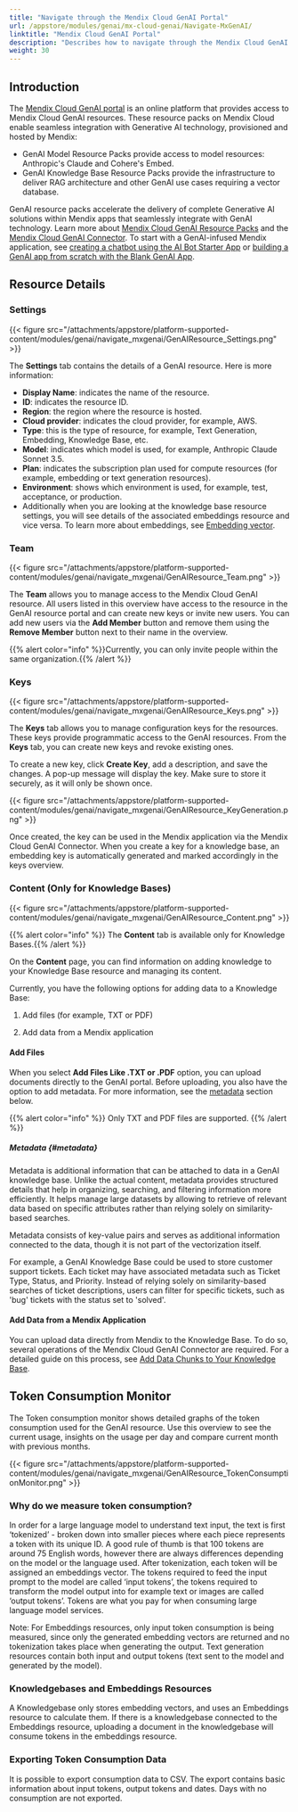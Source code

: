 ```yaml
---
title: "Navigate through the Mendix Cloud GenAI Portal"
url: /appstore/modules/genai/mx-cloud-genai/Navigate-MxGenAI/
linktitle: "Mendix Cloud GenAI Portal"
description: "Describes how to navigate through the Mendix Cloud GenAI Portal."
weight: 30
---
```


## Introduction

The [Mendix Cloud GenAI portal](https://genai.home.mendix.com/) is an online platform that provides access to Mendix Cloud GenAI resources. These resource packs on Mendix Cloud enable seamless integration with Generative AI technology, provisioned and hosted by Mendix: 

* GenAI Model Resource Packs provide access to model resources: Anthropic's  Claude and Cohere's Embed. 
* GenAI Knowledge Base Resource Packs provide the infrastructure to deliver RAG architecture and other GenAI use cases requiring a vector database. 

GenAI resource packs accelerate the delivery of complete Generative AI solutions within Mendix apps that seamlessly integrate with GenAI technology. Learn more about [Mendix Cloud GenAI Resource Packs](https://docs.mendix.com/appstore/modules/genai/mx-cloud-genai/resource-packs/) and the [Mendix Cloud GenAI Connector](/appstore/modules/genai/mx-cloud-genai/MxGenAI-connector/). To start with a GenAI-infused Mendix application, see [creating a chatbot using the AI Bot Starter App](https://docs.mendix.com/appstore/modules/genai/using-genai/starter-template/) or [building a GenAI app from scratch with the Blank GenAI App](https://docs.mendix.com/appstore/modules/genai/using-genai/blank-app/). 

## Resource Details 

### Settings

{{< figure src="/attachments/appstore/platform-supported-content/modules/genai/navigate_mxgenai/GenAIResource_Settings.png" >}}

The **Settings** tab contains the details of a GenAI resource. Here is more information:

* **Display Name**: indicates the name of the resource.
* **ID**: indicates the resource ID.
* **Region**: the region where the resource is hosted.
* **Cloud provider**: indicates the cloud provider, for example, AWS.
* **Type**: this is the type of resource, for example, Text Generation, Embedding, Knowledge Base, etc.
* **Model**: indicates which model is used, for example, Anthropic Claude Sonnet 3.5.
* **Plan**: indicates the subscription plan used for compute resources (for example, embedding or text generation resources).
* **Environment**: shows which environment is used, for example, test, acceptance, or production.
* Additionally when you are looking at the knowledge base resource settings, you will see details of the associated embeddings resource and vice versa. To learn more about embeddings,  see [Embedding vector](https://docs.mendix.com/appstore/modules/genai/rag/#embedding-vector).

### Team

{{< figure src="/attachments/appstore/platform-supported-content/modules/genai/navigate_mxgenai/GenAIResource_Team.png" >}}

The **Team** allows you to manage access to the Mendix Cloud GenAI resource. All users listed in this overview have access to the resource in the GenAI resource portal and can create new keys or invite new users. You can add new users via the **Add Member** button and remove them using the **Remove Member** button next to their name in the overview.

{{% alert color="info" %}}Currently, you can only invite people within the same organization.{{% /alert %}} 

### Keys

{{< figure src="/attachments/appstore/platform-supported-content/modules/genai/navigate_mxgenai/GenAIResource_Keys.png" >}}

The **Keys** tab allows you to manage configuration keys for the resources. These keys provide programmatic access to the GenAI resources. From the **Keys** tab, you can create new keys and revoke existing ones.  

To create a new key, click **Create Key**, add a description, and save the changes. A pop-up message will display the key. Make sure to store it securely, as it will only be shown once.

{{< figure src="/attachments/appstore/platform-supported-content/modules/genai/navigate_mxgenai/GenAIResource_KeyGeneration.png" >}}

Once created, the key can be used in the Mendix application via the Mendix Cloud GenAI Connector. When you create a key for a knowledge base, an embedding key is automatically generated and marked accordingly in the keys overview.

### Content (Only for Knowledge Bases)

{{< figure src="/attachments/appstore/platform-supported-content/modules/genai/navigate_mxgenai/GenAIResource_Content.png" >}}

{{% alert color="info" %}} The **Content** tab is available only for Knowledge Bases.{{% /alert %}} 

On the **Content** page, you can find information on adding knowledge to your Knowledge Base resource and managing its content.

Currently, you have the following options for adding data to a Knowledge Base:

1. Add files (for example, TXT or PDF)

2. Add data from a Mendix application

#### Add Files 

When you select **Add Files Like .TXT or .PDF** option, you can upload documents directly to the GenAI portal. Before uploading, you also have the option to add metadata. For more information, see the [metadata](#metadata) section below.

{{% alert color="info" %}} Only TXT and PDF files are supported. {{% /alert %}} 

##### Metadata {#metadata}

Metadata is additional information that can be attached to data in a GenAI knowledge base. Unlike the actual content, metadata provides structured details that help in organizing, searching, and filtering information more efficiently. It helps manage large datasets by allowing to retrieve of relevant data based on specific attributes rather than relying solely on similarity-based searches.  

Metadata consists of key-value pairs and serves as additional information connected to the data, though it is not part of the vectorization itself.

For example, a GenAI Knowledge Base could be used to store customer support tickets. Each ticket may have associated metadata such as Ticket Type, Status, and Priority. Instead of relying solely on similarity-based searches of ticket descriptions, users can filter for specific tickets, such as 'bug' tickets with the status set to 'solved'.

#### Add Data from a Mendix Application

You can upload data directly from Mendix to the Knowledge Base. To do so, several operations of the Mendix Cloud GenAI Connector are required. For a detailed guide on this process, see [Add Data Chunks to Your Knowledge Base](/appstore/modules/genai/mx-cloud-genai/MxGenAI-connector/#add-data-chunks-to-your-knowledge-base).

## Token Consumption Monitor

The Token consumption monitor shows detailed graphs of the token consumption used for the GenAI resource. Use this overview to see the current usage, insights on the usage per day and compare current month with previous months.

{{< figure src="/attachments/appstore/platform-supported-content/modules/genai/navigate_mxgenai/GenAIResource_TokenConsumptionMonitor.png" >}}

### Why do we measure token consumption?

In order for a large language model to understand text input, the text is first ‘tokenized’ - broken down into smaller pieces where each piece represents a token with its unique ID. A good rule of thumb is that 100 tokens are around 75 English words, however there are always differences depending on the model or the language used. After tokenization, each token will be assigned an embeddings vector. The tokens required to feed the input prompt to the model are called ‘input tokens’, the tokens required to transform the model output into for example text or images are called ‘output tokens’. Tokens are what you pay for when consuming large language model services. 

Note: For Embeddings resources, only input token consumption is being measured, since only the generated embedding vectors are returned and no tokenization takes place when generating the output. Text generation resources contain both input and output tokens (text sent to the model and generated by the model).

### Knowledgebases and Embeddings Resources 

A Knowledgebase only stores embedding vectors, and uses an Embeddings resource to calculate them. If there is a knowledgebase connected to the Embeddings resource, uploading a document in the knowledgebase will consume tokens in the embeddings resource.

### Exporting Token Consumption Data 

It is possible to export consumption data to CSV. The export contains basic information about input tokens, output tokens and dates. Days with no consumption are not exported. 
